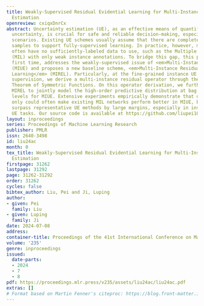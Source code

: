```yaml
---
title: Weakly-Supervised Residual Evidential Learning for Multi-Instance Uncertainty
  Estimation
openreview: cxiqxDnrCx
abstract: Uncertainty estimation (UE), as an effective means of quantifying predictive
  uncertainty, is crucial for safe and reliable decision-making, especially in high-risk
  scenarios. Existing UE schemes usually assume that there are completely-labeled
  samples to support fully-supervised learning. In practice, however, many UE tasks
  often have no sufficiently-labeled data to use, such as the Multiple Instance Learning
  (MIL) with only weak instance annotations. To bridge this gap, this paper, for the
  first time, addresses the weakly-supervised issue of <em>Multi-Instance UE</em>
  (MIUE) and proposes a new baseline scheme, <em>Multi-Instance Residual Evidential
  Learning</em> (MIREL). Particularly, at the fine-grained instance UE with only weak
  supervision, we derive a multi-instance residual operator through the Fundamental
  Theorem of Symmetric Functions. On this operator derivation, we further propose
  MIREL to jointly model the high-order predictive distribution at bag and instance
  levels for MIUE. Extensive experiments empirically demonstrate that our MIREL not
  only could often make existing MIL networks perform better in MIUE, but also could
  surpass representative UE methods by large margins, especially in instance-level
  UE tasks. Our source code is available at https://github.com/liupei101/MIREL.
layout: inproceedings
series: Proceedings of Machine Learning Research
publisher: PMLR
issn: 2640-3498
id: liu24ac
month: 0
tex_title: Weakly-Supervised Residual Evidential Learning for Multi-Instance Uncertainty
  Estimation
firstpage: 31262
lastpage: 31292
page: 31262-31292
order: 31262
cycles: false
bibtex_author: Liu, Pei and Ji, Luping
author:
- given: Pei
  family: Liu
- given: Luping
  family: Ji
date: 2024-07-08
address:
container-title: Proceedings of the 41st International Conference on Machine Learning
volume: '235'
genre: inproceedings
issued:
  date-parts:
  - 2024
  - 7
  - 8
pdf: https://proceedings.mlr.press/v235/assets/liu24ac/liu24ac.pdf
extras: []
# Format based on Martin Fenner's citeproc: https://blog.front-matter.io/posts/citeproc-yaml-for-bibliographies/
---
```

